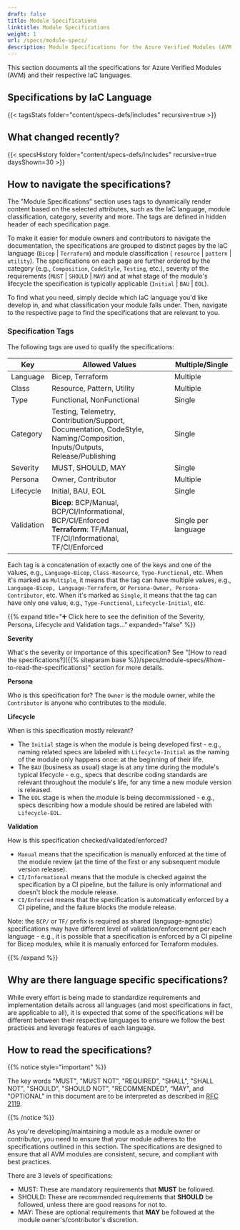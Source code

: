 ```yaml
---
draft: false
title: Module Specifications
linktitle: Module Specifications
weight: 1
url: /specs/module-specs/
description: Module Specifications for the Azure Verified Modules (AVM) program
---
```


This section documents all the specifications for Azure Verified Modules (AVM) and their respective IaC languages.

## Specifications by IaC Language

{{< tagsStats folder="content/specs-defs/includes" recursive=true >}}

## What changed recently?

{{< specsHistory folder="content/specs-defs/includes" recursive=true daysShown=30 >}}

## How to navigate the specifications?

The "Module Specifications" section uses tags to dynamically render content based on the selected attributes, such as the IaC language, module classification, category, severity and more. The tags are defined in hidden header of each specification page.

To make it easier for module owners and contributors to navigate the documentation, the specifications are grouped to distinct pages by the IaC language (`Bicep` | `Terraform`) and module classification ( `resource` | `pattern` | `utility`). The specifications on each page are further ordered by the category (e.g., `Composition`, `CodeStyle`, `Testing`, etc.), severity of the requirements (`MUST` | `SHOULD` | `MAY`) and at what stage of the module's lifecycle the specification is typically applicable (`Initial` | `BAU` | `EOL`).

To find what you need, simply decide which IaC language you'd like develop in, and what classification your module falls under. Then, navigate to the respective page to find the specifications that are relevant to you.

### Specification Tags

The following tags are used to qualify the specifications:

| Key       | Allowed Values                                                                                                                 | Multiple/Single     |
|-----------|--------------------------------------------------------------------------------------------------------------------------------|-------------------- |
| Language  | Bicep, Terraform                                                                                                               | Multiple            |
| Class     | Resource, Pattern, Utility                                                                                                     | Multiple            |
| Type      | Functional, NonFunctional                                                                                                      | Single              |
| Category  | Testing, Telemetry, Contribution/Support, Documentation, CodeStyle, Naming/Composition, Inputs/Outputs, Release/Publishing     | Single              |
| Severity  | MUST, SHOULD, MAY                                                                                                              | Single              |
| Persona   | Owner, Contributor                                                                                                             | Multiple            |
| Lifecycle | Initial, BAU, EOL                                                                                                              | Single              |
| Validation| **Bicep**: BCP/Manual, BCP/CI/Informational, BCP/CI/Enforced <br>**Terraform**: TF/Manual, TF/CI/Informational, TF/CI/Enforced | Single per language |

Each tag is a concatenation of exactly one of the keys and one of the values, e.g., `Language-Bicep`, `Class-Resource`, `Type-Functional`, etc. When it's marked as `Multiple`, it means that the tag can have multiple values, e.g., `Language-Bicep, Language-Terraform`, or `Persona-Owner, Persona-Contributor`, etc. When it's marked as `Single`, it means that the tag can have only one value, e.g., `Type-Functional`, `Lifecycle-Initial`, etc.

{{% expand title="➕ Click here to see the definition of the Severity, Persona, Lifecycle and Validation tags..." expanded="false" %}}

**Severity**

What's the severity or importance of this specification? See "[How to read the specifications?]({{% siteparam base %}}/specs/module-specs/#how-to-read-the-specifications)" section for more details.

**Persona**

Who is this specification for? The `Owner` is the module owner, while the `Contributor` is anyone who contributes to the module.

**Lifecycle**

When is this specification mostly relevant?

- The `Initial` stage is when the module is being developed first - e.g., naming related specs are labeled with `Lifecycle-Initial` as the naming of the module only happens once: at the beginning of their life.
- The `BAU` (business as usual) stage is at any time during the module's typical lifecycle - e.g., specs that describe coding standards are relevant throughout the module's life, for any time a new module version is released.
- The `EOL` stage is when the module is being decommissioned - e.g., specs describing how a module should be retired are labeled with `Lifecycle-EOL`.

**Validation**

How is this specification checked/validated/enforced?

- `Manual` means that the specification is manually enforced at the time of the module review (at the time of the first or any subsequent module version release).
- `CI/Informational` means that the module is checked against the specification by a CI pipeline, but the failure is only informational and doesn't block the module release.
- `CI/Enforced` means that the specification is automatically enforced by a CI pipeline, and the failure blocks the module release.

Note: the `BCP/` or `TF/` prefix is required as shared (language-agnostic) specifications may have different level of validation/enforcement per each language - e.g., it is possible that a specification is enforced by a CI pipeline for Bicep modules, while it is manually enforced for Terraform modules.

{{% /expand %}}

## Why are there language specific specifications?

While every effort is being made to standardize requirements and implementation details across all languages (and most specifications in fact, are applicable to all), it is expected that some of the specifications will be different between their respective languages to ensure we follow the best practices and leverage features of each language.

## How to read the specifications?

{{% notice style="important" %}}

The key words "MUST", "MUST NOT", "REQUIRED", "SHALL", "SHALL NOT", "SHOULD", "SHOULD NOT", "RECOMMENDED”, “MAY", and "OPTIONAL" in this document are to be interpreted as described in [RFC 2119](https://www.rfc-editor.org/rfc/rfc2119).

{{% /notice %}}

As you're developing/maintaining a module as a module owner or contributor, you need to ensure that your module adheres to the specifications outlined in this section. The specifications are designed to ensure that all AVM modules are consistent, secure, and compliant with best practices.

There are 3 levels of specifications:

- MUST: These are mandatory requirements that **MUST** be followed.
- SHOULD: These are recommended requirements that **SHOULD** be followed, unless there are good reasons for not to.
- MAY: These are optional requirements that **MAY** be followed at the module owner's/contributor's discretion.
